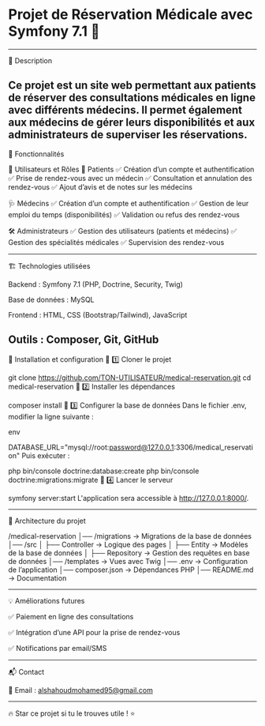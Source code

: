 # Projet de Réservation Médicale avec Symfony 7.1 🏥
------------------------------------------------------
📌 Description

Ce projet est un site web permettant aux patients de réserver des consultations médicales en ligne avec différents médecins. 
Il permet également aux médecins de gérer leurs disponibilités et aux administrateurs de superviser les réservations.
---------------------------------------------------------
🚀 Fonctionnalités

🔹 Utilisateurs et Rôles
👤 Patients
✅ Création d’un compte et authentification
✅ Prise de rendez-vous avec un médecin
✅ Consultation et annulation des rendez-vous
✅ Ajout d’avis et de notes sur les médecins

🩺 Médecins
✅ Création d’un compte et authentification
✅ Gestion de leur emploi du temps (disponibilités)
✅ Validation ou refus des rendez-vous

🛠 Administrateurs
✅ Gestion des utilisateurs (patients et médecins)
✅ Gestion des spécialités médicales
✅ Supervision des rendez-vous

--------------------------------------------------------
🏗 Technologies utilisées

Backend : Symfony 7.1 (PHP, Doctrine, Security, Twig)

Base de données : MySQL

Frontend : HTML, CSS (Bootstrap/Tailwind), JavaScript

Outils : Composer, Git, GitHub
------------------------------------------------------------------
📜 Installation et configuration
🔹 1️⃣ Cloner le projet

git clone https://github.com/TON-UTILISATEUR/medical-reservation.git
cd medical-reservation
🔹 2️⃣ Installer les dépendances

composer install
🔹 3️⃣ Configurer la base de données
Dans le fichier .env, modifier la ligne suivante :

env

DATABASE_URL="mysql://root:password@127.0.0.1:3306/medical_reservation"
Puis exécuter :


php bin/console doctrine:database:create
php bin/console doctrine:migrations:migrate
🔹 4️⃣ Lancer le serveur

symfony server:start
L'application sera accessible à http://127.0.0.1:8000/.

------------------------------------------------------------
📂 Architecture du projet

/medical-reservation
│── /migrations        → Migrations de la base de données
│── /src
│   ├── Controller     → Logique des pages
│   ├── Entity         → Modèles de la base de données
│   ├── Repository     → Gestion des requêtes en base de données
│── /templates         → Vues avec Twig
│── .env               → Configuration de l’application
│── composer.json      → Dépendances PHP
│── README.md          → Documentation

-----------------------------------------------------------------
💡 Améliorations futures

✅ Paiement en ligne des consultations

✅ Intégration d’une API pour la prise de rendez-vous

✅ Notifications par email/SMS

------------------------------------------------------------------
📬 Contact

📧 Email : alshahoudmohamed95@gmail.com

-----------------------------------------------------------------
🔥 Star ce projet si tu le trouves utile ! ⭐
